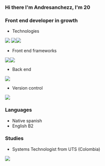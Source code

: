 ### Hi there I'm Andresanchezz, I'm 20
### Front end developer in growth

- Technologies

 <img src="https://www.vectorlogo.zone/logos/w3_html5/w3_html5-icon.svg"/> <img src="https://www.vectorlogo.zone/logos/w3_css/w3_css-icon.svg"/><img src="https://www.vectorlogo.zone/logos/typescriptlang/typescriptlang-icon.svg">

- Front end frameworks
                                             
 
<img src="https://www.vectorlogo.zone/logos/angular/angular-icon.svg"><img src="https://www.vectorlogo.zone/logos/vuejs/vuejs-icon.svg"/>

- Back end 

<img src="https://www.vectorlogo.zone/logos/nodejs/nodejs-icon.svg">

- Version control     
  
<img src="https://www.vectorlogo.zone/logos/git-scm/git-scm-ar21.svg"/> 

### Languages
- Native spanish
- English B2    
### Studies
- Systems Technologist from UTS (Colombia) 
 
<img align="left" src="https://github-readme-stats.vercel.app/api?username=andresanchezz&show_icons=true&theme=react" />


